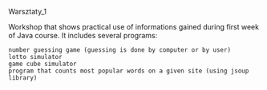 Warsztaty_1

Workshop that shows practical use of informations gained during first week of Java course. It includes several programs:

    number guessing game (guessing is done by computer or by user)
    lotto simulator
    game cube simulator
    program that counts most popular words on a given site (using jsoup library)

